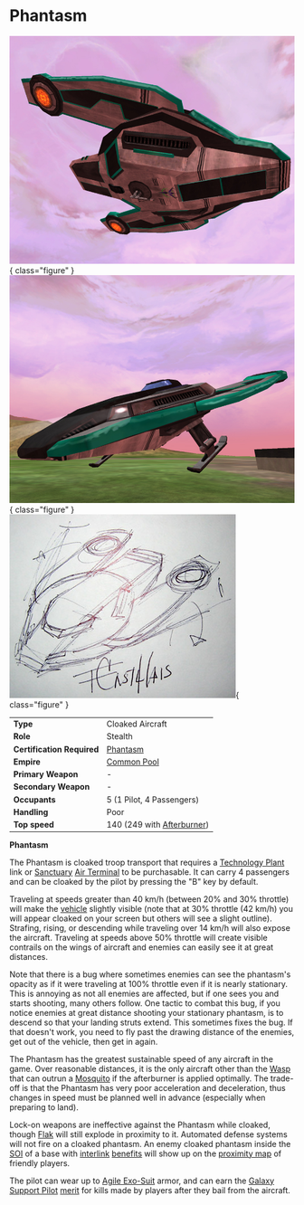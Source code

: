 # Phantasm

![](../images/PhantasmBottom.jpg){ class="figure" }
![](../images/PhantasmSide.jpg){ class="figure" }
![, signed by Fisa](../images/Phantasm.jpg){ class="figure" }

|                            |                                                             |
| -------------------------- | ----------------------------------------------------------- |
| **Type**                   | Cloaked Aircraft                                            |
| **Role**                   | Stealth                                                     |
| **Certification Required** | [Phantasm](<../certifications/Phantasm_(Certification).md>) |
| **Empire**                 | [Common Pool](../terminology/Common_Pool.md)                |
| **Primary Weapon**         | \-                                                          |
| **Secondary Weapon**       | \-                                                          |
| **Occupants**              | 5 (1 Pilot, 4 Passengers)                                   |
| **Handling**               | Poor                                                        |
| **Top speed**              | 140 (249 with [Afterburner](../terminology/Afterburner.md)) |

**Phantasm**

The Phantasm is cloaked troop transport that requires a
[Technology Plant](../locations/Technology_Plant.md) link or
[Sanctuary](../locations/Sanctuary.md) [Air Terminal](../items/Air_Terminal.md)
to be purchasable. It can carry 4 passengers and can be cloaked by the pilot by
pressing the "B" key by default.

Traveling at speeds greater than 40 km/h (between 20% and 30% throttle) will
make the [vehicle](index.md) slightly visible (note that at 30% throttle (42
km/h) you will appear cloaked on your screen but others will see a slight
outline). Strafing, rising, or descending while traveling over 14 km/h will also
expose the aircraft. Traveling at speeds above 50% throttle will create visible
contrails on the wings of aircraft and enemies can easily see it at great
distances.

Note that there is a bug where sometimes enemies can see the phantasm's opacity
as if it were traveling at 100% throttle even if it is nearly stationary. This
is annoying as not all enemies are affected, but if one sees you and starts
shooting, many others follow. One tactic to combat this bug, if you notice
enemies at great distance shooting your stationary phantasm, is to descend so
that your landing struts extend. This sometimes fixes the bug. If that doesn't
work, you need to fly past the drawing distance of the enemies, get out of the
vehicle, then get in again.

The Phantasm has the greatest sustainable speed of any aircraft in the game.
Over reasonable distances, it is the only aircraft other than the
[Wasp](Wasp.md) that can outrun a [Mosquito](Mosquito.md) if the afterburner is
applied optimally. The trade-off is that the Phantasm has very poor acceleration
and deceleration, thus changes in speed must be planned well in advance
(especially when preparing to land).

Lock-on weapons are ineffective against the Phantasm while cloaked, though
[Flak](../weapons/Flak.md) will still explode in proximity to it. Automated
defense systems will not fire on a cloaked phantasm. An enemy cloaked phantasm
inside the [SOI](../locations/Sphere_of_Influence.md) of a base with
[interlink](../locations/Interlink.md)
[benefits](../terminology/Facility_Linked_Benefit.md) will show up on the
[proximity map](../terminology/Proximity_Map.md) of friendly players.

The pilot can wear up to [Agile Exo-Suit](../armor/Agile_Exo-Suit.md) armor, and
can earn the [Galaxy Support Pilot](../merits/Galaxy_Support_Pilot.md)
[merit](../merits/index.md) for kills made by players after they
bail from the aircraft.
